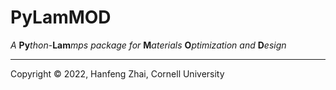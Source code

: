 # PyLamMOD

*A* **Py***thon*-**Lam***mps* *package for* **M***aterials* **O***ptimization and* **D***esign*

***

Copyright &copy; 2022, Hanfeng Zhai, Cornell University
